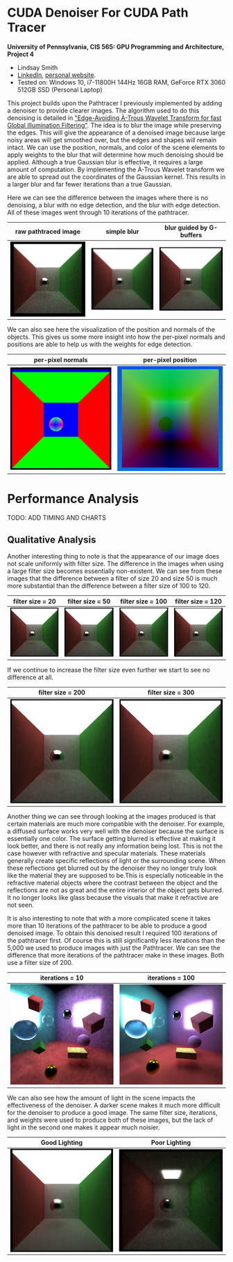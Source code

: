 CUDA Denoiser For CUDA Path Tracer
==================================

**University of Pennsylvania, CIS 565: GPU Programming and Architecture, Project 4**

* Lindsay Smith
*  [LinkedIn](https://www.linkedin.com/in/lindsay-j-smith/), [personal website](https://lindsays-portfolio-d6aa5d.webflow.io/).
* Tested on: Windows 10, i7-11800H 144Hz 16GB RAM, GeForce RTX 3060 512GB SSD (Personal Laptop)

This project builds upon the Pathtracer I previously implemented by adding a denoiser to provide clearer images. The algorithm used
to do this denoising is detailed in ["Edge-Avoiding À-Trous Wavelet Transform for fast Global Illumination Filtering"](https://jo.dreggn.org/home/2010_atrous.pdf). 
The idea is to blur the image while preserving the edges. This will give the appearance of a denoised image because large noisy areas will get smoothed over, but the edges
and shapes will remain intact. We can use the position, normals, and color of the scene elements to apply weights to the blur that will determine how much denoising should be applied. Although a true Gaussian blur is effective, it requires a large amount of computation. By implementing the À-Trous Wavelet transform we are able to spread out
the coordinates of the Gaussian kernel. This results in a larger blur and far fewer iterations than a true Gaussian.

Here we can see the difference between the images where there is no denoising, a blur with no edge detection, and the blur with edge detection. All of these images
went through 10 iterations of the pathtracer.

| raw pathtraced image | simple blur | blur guided by G-buffers |
|---|---|---|
|![](img/noDenoise10samples.png)|![](img/myBlur.png)|![](img/myDenoised.png)|

We can also see here the visualization of the position and normals of the objects. This gives us some more insight into how the per-pixel normals and positions are
able to help us with the weights for edge detection.

| per-pixel normals | per-pixel position |
|---|---|
|![](img/myNormals.png)|![](img/myPosition.png)|

# Performance Analysis

TODO: ADD TIMING AND CHARTS

## Qualitative Analysis

Another interesting thing to note is that the appearance of our image does not scale uniformly with filter size. The difference in the images when using a large filter size
becomes essentially non-existent. We can see from these images that the difference between a filter of size 20 and size 50 is much more substantial than the difference between a filter size of 100 to 120. 

| filter size = 20 | filter size = 50 | filter size = 100 | filter size = 120 |
|---|---|---|---|
|![](img/filter20.png)|![](img/filter50.png)|![](img/filter100.png)|![](img/filter120.png)|

If we continue to increase the filter size even further we start to see no difference at all.

| filter size = 200 | filter size = 300 |
|---|---|
|![](img/filter200.png)|![](img/filter300.png)|

Another thing we can see through looking at the images produced is that certain materials are much more compatible with the denoiser. For example, a diffused surface works
very well with the denoiser because the surface is essentially one color. The surface getting blurred is effective at making it look better, and there is not really any information being lost. This is not the case however with refractive and specular materials. These materials generally create specific reflections of light or the surrounding scene. When these reflections get blurred out by the denoiser they no longer truly look like the material they are supposed to be.This is especially noticeable in the refractive material objects where the contrast between the object and the reflections are not as great and the entire interior of the object gets blurred. It no longer looks like glass because the visuals that make it refractive are not seen.

It is also interesting to note that with a more complicated scene it takes more than 10 iterations of the pathtracer to be able to produce a good denoised image. To obtain this denoised result I required 100 iterations of the pathtracer first. Of  course this is still significantly less iterations than the 5,000 we used to produce images with just the Pathtracer. We can see the difference that more iterations of the pathtracer make in these images. Both use a filter size of 200.

| iterations = 10 | iterations = 100 |
|---|---|
|![](img/iter10.png)|![](img/iter100.png)|

We can also see how the amount of light in the scene impacts the effectiveness of the denoiser. A darker scene makes it much more difficult for the denoiser to produce a good image. The same filter size, iterations, and weights were used to produce both of these images, but the lack of light in the second one makes it appear much noisier.

| Good Lighting | Poor Lighting |
|---|---|
|![](img/goodLighting.png)|![](img/badLighting.png)|
